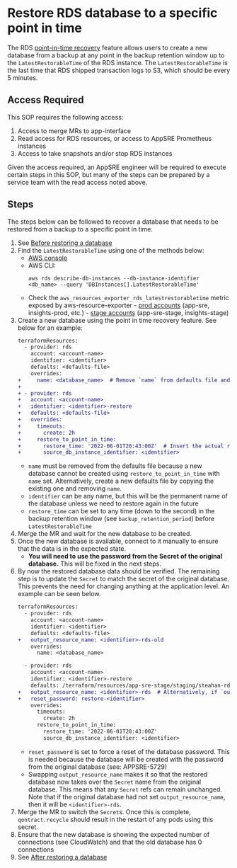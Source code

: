 # Restore RDS database to a specific point in time

The RDS [point-in-time recovery](https://docs.aws.amazon.com/AmazonRDS/latest/UserGuide/USER_PIT.html) feature allows users to create a new database from a backup at any point in the backup retention window up to the `LatestRestorableTime` of the RDS instance. The `LatestRestorableTime` is the last time that RDS shipped transaction logs to S3, which should be every 5 minutes.

## Access Required

This SOP requires the following access:

1. Access to merge MRs to app-interface
2. Read access for RDS resources, or access to AppSRE Prometheus instances
3. Access to take snapshots and/or stop RDS instances

Given the access required, an AppSRE engineer will be required to execute certain steps in this SOP, but many of the steps can be prepared by a service team with the read access noted above.

## Steps

The steps below can be followed to recover a database that needs to be restored from a backup to a specific point in time.

1. See [Before restoring a database](/docs/aws/sop/common-database-restore-activities.md#before-restoring-a-database)
2. Find the `LatestRestorableTime` using one of the methods below:
   * [AWS console](https://docs.aws.amazon.com/AmazonRDS/latest/UserGuide/USER_PIT.html)
   * AWS CLI:
        ```
        aws rds describe-db-instances --db-instance-identifier <db_name> --query 'DBInstances[].LatestRestorableTime'
        ```
   * Check the `aws_resources_exporter_rds_latestrestorabletime` metric exposed by aws-resource-exporter - [prod accounts](https://prometheus.app-sre-prod-01.devshift.net/graph?g0.expr=aws_resources_exporter_rds_latestrestorabletime&g0.tab=1&g0.stacked=0&g0.show_exemplars=0&g0.range_input=1h) (app-sre, insights-prod, etc.) - [stage accounts](https://prometheus.app-sre-stage-01.devshift.net/graph?g0.expr=aws_resources_exporter_rds_latestrestorabletime&g0.tab=1&g0.stacked=0&g0.show_exemplars=0&g0.range_input=1h) (app-sre-stage, insights-stage)
3. Create a new database using the point in time recovery feature. See below for an example:
    ```diff
    terraformResources:
      - provider: rds
        account: <account-name>
        identifier: <identifier>
        defaults: <defaults-file>
        overrides:
    +     name: <database_name>  # Remove `name` from defaults file and explicitly set it only on the original database (read more below)
    +
    + - provider: rds
    +   account: <account-name>
    +   identifier: <identifier>-restore
    +   defaults: <defaults-file>
    +   overrides:
    +     timeouts:
    +       create: 2h
    +     restore_to_point_in_time:
    +       restore_time: '2022-06-01T20:43:00Z'  # Insert the actual restore_time, this is kept for an example of how to format it
    +       source_db_instance_identifier: <identifier>
    ```
   * `name` must be removed from the defaults file because a new database cannot be created using `restore_to_point_in_time` with `name` set. Alternatively, create a new defaults file by copying the existing one and removing `name`.
   * `identifier` can be any name, but this will be the permanent name of the database unless we need to restore again in the future
   * `restore_time` can be set to any time (down to the second) in the backup retention window (see `backup_retention_period`) before `LatestRestorableTime`
4. Merge the MR and wait for the new database to be created.
5. Once the new database is available, connect to it manually to ensure that the data is in the expected state.
   * **You will need to use the password from the Secret of the original database.** This will be fixed in the next steps.
6. By now the restored database data should be verified. The remaining step is to update the `Secret` to match the secret of the original database. This prevents the need for changing anything at the application level. An example can be seen below.
    ```diff
    terraformResources:
      - provider: rds
        account: <account-name>
        identifier: <identifier>
        defaults: <defaults-file>
    +   output_resource_name: <identifier>-rds-old
        overrides:
          name: <database_name>
    
      - provider: rds
        account: <account-name>
        identifier: <identifier>-restore
        defaults: /terraform/resources/app-sre-stage/staging/steahan-rds-defaults.yml
    +   output_resource_name: <identifier>-rds  # Alternatively, if `output_resource_name` was already set on the original database, use that value
    +   reset_password: restore-<identifier>
        overrides:
          timeouts:
            create: 2h
          restore_to_point_in_time:
            restore_time: '2022-06-01T20:43:00Z'
            source_db_instance_identifier: <identifier>
    ```
   * `reset_password` is set to force a reset of the database password. This is needed because the database will be created with the password from the original database (see: APPSRE-5729)
   * Swapping `output_resource_name` makes it so that the restored database now takes over the `Secret` name from the original database. This means that any `Secret` refs can remain unchanged. Note that if the original database had not set `output_resource_name`, then it will be `<identifier>-rds`.
7. Merge the MR to switch the `Secret`s. Once this is complete, `qontract.recycle` should result in the restart of any pods using this secret.
8. Ensure that the new database is showing the expected number of connections (see CloudWatch) and that the old database has 0 connections
9. See [After restoring a database](/docs/aws/sop/common-database-restore-activities.md#after-restoring-a-database)
